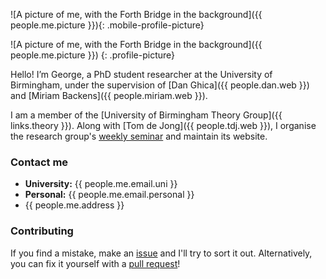 ![A picture of me, with the Forth Bridge in the background]({{ people.me.picture }}){: .mobile-profile-picture}

![A picture of me, with the Forth Bridge in the background]({{ people.me.picture }})
{: .profile-picture}

Hello! I’m George, a PhD student researcher at the University of Birmingham, under the supervision of [Dan Ghica]({{ people.dan.web }}) and [Miriam Backens]({{ people.miriam.web }}).

I am a member of the [University of Birmingham Theory Group]({{ links.theory }}).
Along with [Tom de Jong]({{ people.tdj.web }}), I organise the research group's [weekly seminar](http://talks.bham.ac.uk/show/index/86) and maintain its website.

### Contact me

* **University:** {{ people.me.email.uni }}
* **Personal:** {{ people.me.email.personal }}
* {{ people.me.address }}

### Contributing

If you find a mistake, make an [issue](https://github.com/georgejkaye/georgejkaye.github.io/issues) and I'll try to sort it out.
Alternatively, you can fix it yourself with a [pull request](https://github.com/georgejkaye/georgejkaye.github.io/pulls)!